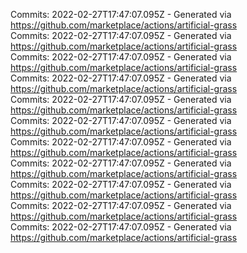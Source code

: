 Commits: 2022-02-27T17:47:07.095Z - Generated via https://github.com/marketplace/actions/artificial-grass
<br>
Commits: 2022-02-27T17:47:07.095Z - Generated via https://github.com/marketplace/actions/artificial-grass
<br>
Commits: 2022-02-27T17:47:07.095Z - Generated via https://github.com/marketplace/actions/artificial-grass
<br>
Commits: 2022-02-27T17:47:07.095Z - Generated via https://github.com/marketplace/actions/artificial-grass
<br>
Commits: 2022-02-27T17:47:07.095Z - Generated via https://github.com/marketplace/actions/artificial-grass
<br>
Commits: 2022-02-27T17:47:07.095Z - Generated via https://github.com/marketplace/actions/artificial-grass
<br>
Commits: 2022-02-27T17:47:07.095Z - Generated via https://github.com/marketplace/actions/artificial-grass
<br>
Commits: 2022-02-27T17:47:07.095Z - Generated via https://github.com/marketplace/actions/artificial-grass
<br>
Commits: 2022-02-27T17:47:07.095Z - Generated via https://github.com/marketplace/actions/artificial-grass
<br>
Commits: 2022-02-27T17:47:07.095Z - Generated via https://github.com/marketplace/actions/artificial-grass
<br>
Commits: 2022-02-27T17:47:07.095Z - Generated via https://github.com/marketplace/actions/artificial-grass
<br>
